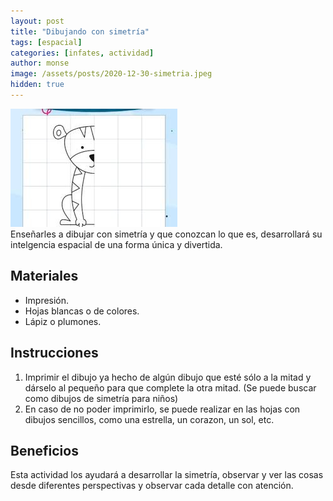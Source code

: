 ```yaml
---
layout: post
title: "Dibujando con simetría"
tags: [espacial]
categories: [infates, actividad]
author: monse
image: /assets/posts/2020-12-30-simetria.jpeg
hidden: true
---
```

![Actividad de simetría](/assets/posts/2020-12-30-simetria.jpeg)<br/> 
Enseñarles a dibujar con simetría y que conozcan lo que es, desarrollará su intelgencia espacial de una forma única y divertida. 
 
## Materiales 
- Impresión. 
- Hojas blancas o de colores.
- Lápiz o plumones.

## Instrucciones 
1. Imprimir el dibujo ya hecho de algún dibujo que esté sólo a la mitad y dárselo al pequeño para que complete la otra mitad. (Se puede buscar como dibujos de simetría para niños) 
2. En caso de no poder imprimirlo, se puede realizar en las hojas con dibujos sencillos, como una estrella, un corazon, un sol, etc. 

## Beneficios 
Esta actividad los ayudará a desarrollar la simetría, observar y ver las cosas desde diferentes perspectivas y observar cada detalle con atención. 
